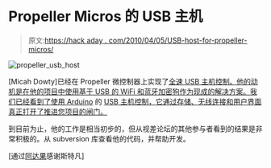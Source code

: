 # Propeller Micros 的 USB 主机

> 原文:[https://hack aday . com/2010/04/05/USB-host-for-propeller-micros/](https://hackaday.com/2010/04/05/usb-host-for-propeller-micros/)

![](../Images/86d635de381308611abd3f5cfe00d56f.png "propeller_usb_host")

[Micah Dowty]已经在 Propeller 微控制器上实现了[全速 USB 主机控制。他的动机是在他的项目中使用基于 USB 的 WiFi 和蓝牙加密狗作为现成的解决方案。我们已经看到了使用 Arduino](http://forums.parallax.com/forums/default.aspx?f=25&m=440787) 的 [USB 主机控制，它通过存储、无线连接和用户界面真正打开了推进您项目的闸门。](http://hackaday.com/2010/02/01/game-controllers-using-usb-host-shield/)

到目前为止，他的工作是相当初步的，但从视差论坛的其他参与者看到的结果是非常积极的。从 subversion 库查看他的代码，并帮助开发。

[通过[阿达果](http://www.adafruit.com/blog/2010/04/02/breaking-news-bit-banging-full-speed-usb-host-for-the-propeller/)感谢斯特凡]